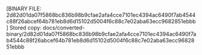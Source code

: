 [BINARY FILE: 2d82d01da07f5868bc836b98b9cfae2afa4cce7101ec4394ac6490f7ab4544c88f26abcef64b781eb8d6d15102d5004f6c88c7e02aba63ecc9682851ebbb]
Stored copy: docs/converted-binary/2d82d01da07f5868bc836b98b9cfae2afa4cce7101ec4394ac6490f7ab4544c88f26abcef64b781eb8d6d15102d5004f6c88c7e02aba63ecc9682851ebbb
